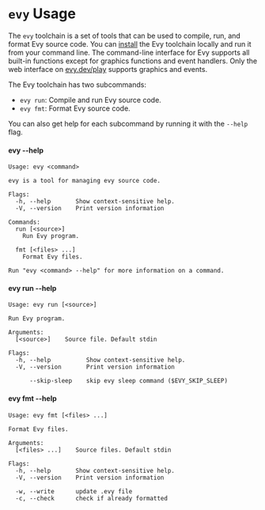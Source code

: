# `evy` Usage

The `evy` toolchain is a set of tools that can be used to compile, run,
and format Evy source code. You can [install] the Evy toolchain locally
and run it from your command line. The command-line interface for Evy
supports all built-in functions except for graphics functions and event
handlers. Only the web interface on [evy.dev/play] supports graphics and
events.

The Evy toolchain has two subcommands:

- `evy run`: Compile and run Evy source code.
- `evy fmt`: Format Evy source code.

You can also get help for each subcommand by running it with the
`--help` flag.

[install]: ../README.md#-installation
[evy.dev/play]: https://evy.dev/play

#### evy --help

<!-- gen:evy --help -->

    Usage: evy <command>

    evy is a tool for managing evy source code.

    Flags:
      -h, --help       Show context-sensitive help.
      -V, --version    Print version information

    Commands:
      run [<source>]
        Run Evy program.

      fmt [<files> ...]
        Format Evy files.

    Run "evy <command> --help" for more information on a command.

<!-- genend -->

#### evy run --help

<!-- gen:evy run --help -->

    Usage: evy run [<source>]

    Run Evy program.

    Arguments:
      [<source>]    Source file. Default stdin

    Flags:
      -h, --help          Show context-sensitive help.
      -V, --version       Print version information

          --skip-sleep    skip evy sleep command ($EVY_SKIP_SLEEP)

<!-- genend -->

#### evy fmt --help

<!-- gen:evy fmt --help -->

    Usage: evy fmt [<files> ...]

    Format Evy files.

    Arguments:
      [<files> ...]    Source files. Default stdin

    Flags:
      -h, --help       Show context-sensitive help.
      -V, --version    Print version information

      -w, --write      update .evy file
      -c, --check      check if already formatted

<!-- genend -->
